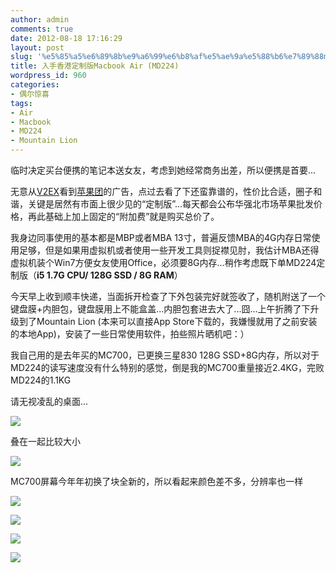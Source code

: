 ```yaml
---
author: admin
comments: true
date: 2012-08-18 17:16:29
layout: post
slug: '%e5%85%a5%e6%89%8b%e9%a6%99%e6%b8%af%e5%ae%9a%e5%88%b6%e7%89%88macbook-air-md224'
title: 入手香港定制版Macbook Air (MD224)
wordpress_id: 960
categories:
- 偶尔惊喜
tags:
- Air
- Macbook
- MD224
- Mountain Lion
---
```


临时决定买台便携的笔记本送女友，考虑到她经常商务出差，所以便携是首要...

无意从[V2EX](http://v2ex.com)看到[苹果团](http://appletuan.com)的广告，点过去看了下还蛮靠谱的，性价比合适，圈子和谐，关键是居然有市面上很少见的“定制版”...每天都会公布华强北市场苹果批发价格，再此基础上加上固定的“附加费”就是购买总价了。

我身边同事使用的基本都是MBP或者MBA 13寸，普遍反馈MBA的4G内存日常使用足够，但是如果用虚拟机或者使用一些开发工具则捉襟见肘，我估计MBA还得虚拟机装个Win7方便女友使用Office，必须要8G内存...稍作考虑既下单MD224定制版（**i5 1.7G CPU/ 128G SSD / 8G RAM**）

今天早上收到顺丰快递，当面拆开检查了下外包装完好就签收了，随机附送了一个键盘膜+内胆包，键盘膜用上不能盒盖...内胆包套进去大了...囧...上午折腾了下升级到了Mountain Lion (本来可以直接App Store下载的，我嫌慢就用了之前安装的本地App)，安装了一些日常使用软件，拍些照片晒机吧：）

我自己用的是去年买的MC700，已更换三星830 128G SSD+8G内存，所以对于MD224的读写速度没有什么特别的感觉，倒是我的MC700重量接近2.4KG，完败MD224的1.1KG

请无视凌乱的桌面...

![](http://ww4.sinaimg.cn/mw690/661e5653gw1dw0zvezg4bj.jpg)

叠在一起比较大小

![](http://ww1.sinaimg.cn/mw690/661e5653gw1dw0zvl6mrrj.jpg)

MC700屏幕今年年初换了块全新的，所以看起来颜色差不多，分辨率也一样

![](http://ww1.sinaimg.cn/mw690/661e5653gw1dw0zvtkufgj.jpg)

![](http://ww3.sinaimg.cn/mw690/661e5653gw1dw0zw0398sj.jpg)

![](http://ww2.sinaimg.cn/mw690/661e5653gw1dw0zw6hbghj.jpg)

![](http://ww1.sinaimg.cn/mw690/661e5653gw1dw0zwva0rbj.jpg)
